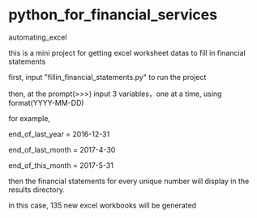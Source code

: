 # python_for_financial_services

automating_excel

this is a mini project for getting excel worksheet datas to fill in financial statements

first, input "fillin_financial_statements.py" to run the project

then, at the prompt(>>>) input 3 variables，one at a time, using format(YYYY-MM-DD)

for example,

end_of_last_year = 2016-12-31

end_of_last_month = 2017-4-30

end_of_this_month = 2017-5-31

then the financial statements for every unique number will display in the results directory.

in this case, 135 new excel workbooks will be generated
